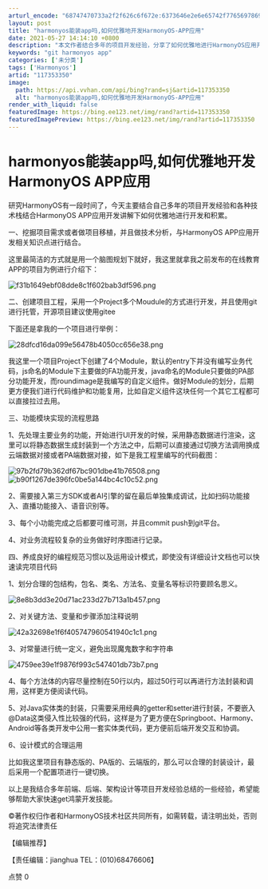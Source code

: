 ```yaml
---
arturl_encode: "68747470733a2f2f626c6f672e:6373646e2e6e65742f77656978696e5f33333331343233382f:61727469636c652f64657461696c732f313137333533333530"
layout: post
title: "harmonyos能装app吗,如何优雅地开发HarmonyOS-APP应用"
date: 2021-05-27 14:14:10 +0800
description: "本文作者结合多年的项目开发经验，分享了如何优雅地进行HarmonyOS应用开发。从项目需求分析、工程"
keywords: "git harmonyos app"
categories: ['未分类']
tags: ['Harmonyos']
artid: "117353350"
image:
  path: https://api.vvhan.com/api/bing?rand=sj&artid=117353350
  alt: "harmonyos能装app吗,如何优雅地开发HarmonyOS-APP应用"
render_with_liquid: false
featuredImage: https://bing.ee123.net/img/rand?artid=117353350
featuredImagePreview: https://bing.ee123.net/img/rand?artid=117353350
---
```


# harmonyos能装app吗,如何优雅地开发HarmonyOS APP应用

研究HarmonyOS有一段时间了，今天主要结合自己多年的项目开发经验和各种技术栈结合HarmonyOS APP应用开发讲解下如何优雅地进行开发和积累。

一、挖掘项目需求或者做项目移植，并且做技术分析，与HarmonyOS APP应用开发相关知识点进行结合。

这里最简洁的方式就是用一个脑图规划下就好，我这里就拿我之前发布的在线教育APP的项目为例进行介绍下：

![f31b1649ebf08dde8c1f602bab3df596.png](https://i-blog.csdnimg.cn/blog_migrate/2216f36b693e38d9a346ab61424b0df8.png)

二、创建项目工程，采用一个Project多个Moudule的方式进行开发，并且使用git进行托管，开源项目建议使用gitee

下面还是拿我的一个项目进行举例：

![28dfcd16da099e56478b4050cc656e38.png](https://i-blog.csdnimg.cn/blog_migrate/778d6d30286c0f4cc838a1f7cb0774d1.jpeg)

我这里一个项目Project下创建了4个Module，默认的entry下并没有编写业务代码，js命名的Module下主要做的FA功能开发，java命名的Module只要做的PA部分功能开发，而roundimage是我编写的自定义组件。做好Module的划分，后期更方便我们进行代码维护和功能复用，比如自定义组件这块任何一个其它工程都可以直接拉过去用。

三、功能模块实现的流程思路

1、先处理主要业务的功能，开始进行UI开发的时候，采用静态数据进行渲染，这里可以将静态数据生成封装到一个方法之中，后期可以直接通过切换方法调用换成云端数据对接或者PA端数据对接，如下是我工程里编写的代码截图：

![97b2fd79b362df67bc901dbe41b76508.png](https://i-blog.csdnimg.cn/blog_migrate/a6af46763fc351720d281c4666332c62.png)
![b90f1267de396fc0be5a144bc4c10c52.png](https://i-blog.csdnimg.cn/blog_migrate/d7d9f0dad5be29ceaa9506408321b26d.jpeg)

2、需要接入第三方SDK或者AI引擎的留在最后单独集成调试，比如扫码功能接入、直播功能接入、语音识别等。

3、每个小功能完成之后都要可维可测，并且commit push到git平台。

4、对业务流程较复杂的业务做好时序图进行记录。

四、养成良好的编程规范习惯以及运用设计模式，即使没有详细设计文档也可以快速读完项目代码

1、划分合理的包结构，包名、类名、方法名、变量名等标识符要顾名思义。

![8e8b3dd3e20d71ac233d27b713a1b457.png](https://i-blog.csdnimg.cn/blog_migrate/469ed00e3946b8ce653a008db0171314.jpeg)

2、对关键方法、变量和步骤添加注释说明

![42a32698e1f6f405747960541940c1c1.png](https://i-blog.csdnimg.cn/blog_migrate/514ff9f13f35ee4676a27d9e4eca506a.png)

3、对常量进行统一定义，避免出现魔鬼数字和字符串

![4759ee39e1f9876f993c547401db73b7.png](https://i-blog.csdnimg.cn/blog_migrate/c88fe7982ccfdfb48bbbc9b095ae8305.png)

4、每个方法体的内容尽量控制在50行以内，超过50行可以再进行方法封装和调用，这样更方便阅读代码。

5、对Java实体类的封装，只需要采用经典的getter和setter进行封装，不要嵌入@Data这类侵入性比较强的代码，这样是为了更方便在Springboot、Harmony、Android等各类开发中公用一套实体类代码，更方便前后端开发交互和协调。

6、设计模式的合理运用

比如我这里项目有静态版的、PA版的、云端版的，那么可以合理的封装设计，最后采用一个配置项进行一键切换。

以上是我结合多年前端、后端、架构设计等项目开发经验总结的一些经验，希望能够帮助大家快速get鸿蒙开发技能。

©著作权归作者和HarmonyOS技术社区共同所有，如需转载，请注明出处，否则将追究法律责任

【编辑推荐】

【责任编辑：jianghua TEL：(010)68476606】

点赞 0